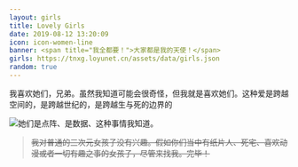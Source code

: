 ```yaml
---
layout: girls
title: Lovely Girls
date: 2019-08-12 13:20:09
icon: icon-women-line
banner: <span title="我全都要！">大家都是我的天使！</span>
girls: https://tnxg.loyunet.cn/assets/data/girls.json
random: true
---
```

我喜欢她们，兄弟。虽然我知道可能会很奇怪，但我就是喜欢她们。这种爱是跨越空间的，是跨越世纪的，是跨越生与死的边界的


![她们是点阵、是数据、这种事情我知道。](https://cdn.jsdelivr.net/gh/YunYouJun/cdn/img/meme/i-like-paper-girls.jpg)

> ~~我对普通的三次元女孩子没有兴趣。假如你们当中有纸片人、死宅、喜欢动漫或者一切有趣之事的女孩子，尽管来找我。完毕！~~